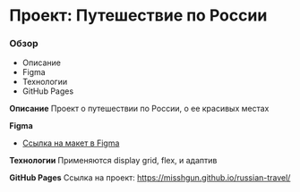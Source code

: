 # Проект: Путешествие по России

### Обзор
* Описание
* Figma
* Технологии
* GitHub Pages

**Описание**
Проект о путешествии по России, о ее красивых местах


**Figma**

* [Ссылка на макет в Figma](https://www.figma.com/file/5S2WSbEFL6awjVWJ0NWL8Q/Sprint-3_-Russia-_-desktop-mobile?node-id=28503%3A0)

**Технологии**
Применяются display grid, flex, и адаптив


**GitHub Pages**
Ссылка на проект: https://misshgun.github.io/russian-travel/

